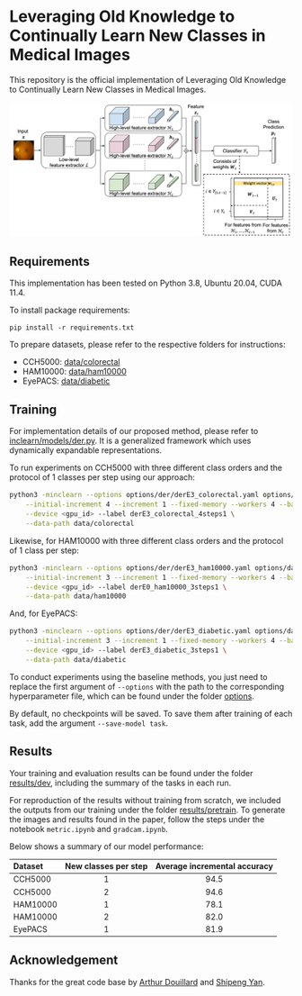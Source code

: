 # Leveraging Old Knowledge to Continually Learn New Classes in Medical Images

This repository is the official implementation of Leveraging Old Knowledge to Continually Learn New Classes in Medical Images. 

![architecture](figures/arch.png)


## Requirements

This implementation has been tested on Python 3.8, Ubuntu 20.04, CUDA 11.4. 

To install package requirements:

```setup
pip install -r requirements.txt
```

To prepare datasets, please refer to the respective folders for instructions:
- CCH5000: [data/colorectal](data/colorectal)
- HAM10000: [data/ham10000](data/ham10000)
- EyePACS: [data/diabetic](data/diabetic)


## Training

For implementation details of our proposed method, please refer to [inclearn/models/der.py](inclearn/models/der.py). It is a generalized framework which uses dynamically expandable representations.

To run experiments on CCH5000 with three different class orders and the protocol of 1 classes per step using our approach:

```bash
python3 -minclearn --options options/der/derE3_colorectal.yaml options/data/colorectal_3orders.yaml \
    --initial-increment 4 --increment 1 --fixed-memory --workers 4 --batch-size 32 \
    --device <gpu_id> --label derE3_colorectal_4steps1 \
    --data-path data/colorectal
```

Likewise, for HAM10000 with three different class orders and the protocol of 1 class per step:

```bash
python3 -minclearn --options options/der/derE3_ham10000.yaml options/data/ham10000_3orders.yaml \
    --initial-increment 3 --increment 1 --fixed-memory --workers 4 --batch-size 32 \
    --device <gpu_id> --label derE0_ham10000_3steps1 \
    --data-path data/ham10000
```

And, for EyePACS:

```bash
python3 -minclearn --options options/der/derE3_diabetic.yaml options/data/diabetic_3orders.yaml \
    --initial-increment 3 --increment 1 --fixed-memory --workers 4 --batch-size 128 \
    --device <gpu_id> --label derE3_diabetic_3steps1 \
    --data-path data/diabetic
```

To conduct experiments using the baseline methods, you just need to replace the first argument of `--options` with the path to the corresponding hyperparameter file, which can be found under the folder [options](options).

By default, no checkpoints will be saved. To save them after training of each task, add the argument `--save-model task`.


## Results

Your training and evaluation results can be found under the folder [results/dev](results), including the summary of the tasks in each run.

For reproduction of the results without training from scratch, we included the outputs from our training under the folder [results/pretrain](results/pretrain). To generate the images and results found in the paper, follow the steps under the notebook `metric.ipynb` and `gradcam.ipynb`. 

Below shows a summary of our model performance:

| Dataset          | New classes per step | Average incremental accuracy |
| :--------------- | :------------------: | :--------------------------: |
| CCH5000          |          1           |            94.5              |
| CCH5000          |          2           |            94.6              |
| HAM10000         |          1           |            78.1              |
| HAM10000         |          2           |            82.0              |
| EyePACS          |          1           |            81.9              |



## Acknowledgement

Thanks for the great code base by [Arthur Douillard](https://github.com/arthurdouillard/incremental_learning.pytorch) and [Shipeng Yan](https://github.com/Rhyssiyan/DER-ClassIL.pytorch).

